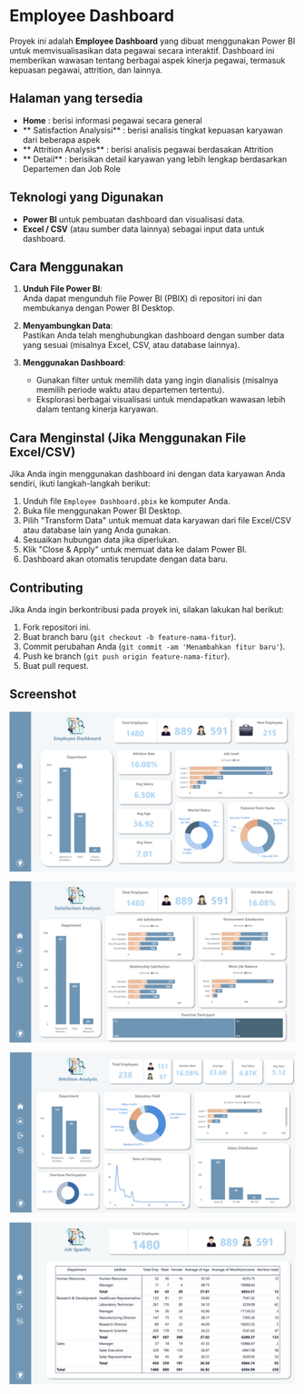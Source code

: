 # Employee Dashboard

Proyek ini adalah **Employee Dashboard** yang dibuat menggunakan Power BI untuk memvisualisasikan data pegawai secara interaktif. Dashboard ini memberikan wawasan tentang berbagai aspek kinerja pegawai, termasuk kepuasan pegawai, attrition, dan lainnya.

## Halaman yang tersedia

- **Home** : berisi informasi pegawai secara general
- ** Satisfaction Analysisi** : berisi analisis tingkat kepuasan karyawan dari beberapa aspek
- ** Attrition Analysis** : berisi analisis pegawai berdasakan Attrition
- ** Detail** : berisikan detail karyawan yang lebih lengkap berdasarkan Departemen dan Job Role

## Teknologi yang Digunakan

- **Power BI** untuk pembuatan dashboard dan visualisasi data.
- **Excel / CSV** (atau sumber data lainnya) sebagai input data untuk dashboard.

## Cara Menggunakan

1. **Unduh File Power BI**:  
   Anda dapat mengunduh file Power BI (PBIX) di repositori ini dan membukanya dengan Power BI Desktop.

2. **Menyambungkan Data**:  
   Pastikan Anda telah menghubungkan dashboard dengan sumber data yang sesuai (misalnya Excel, CSV, atau database lainnya).

3. **Menggunakan Dashboard**:  
   - Gunakan filter untuk memilih data yang ingin dianalisis (misalnya memilih periode waktu atau departemen tertentu).
   - Eksplorasi berbagai visualisasi untuk mendapatkan wawasan lebih dalam tentang kinerja karyawan.

## Cara Menginstal (Jika Menggunakan File Excel/CSV)

Jika Anda ingin menggunakan dashboard ini dengan data karyawan Anda sendiri, ikuti langkah-langkah berikut:

1. Unduh file `Employee Dashboard.pbix` ke komputer Anda.
2. Buka file menggunakan Power BI Desktop.
3. Pilih "Transform Data" untuk memuat data karyawan dari file Excel/CSV atau database lain yang Anda gunakan.
4. Sesuaikan hubungan data jika diperlukan.
5. Klik "Close & Apply" untuk memuat data ke dalam Power BI.
6. Dashboard akan otomatis terupdate dengan data baru.

## Contributing

Jika Anda ingin berkontribusi pada proyek ini, silakan lakukan hal berikut:

1. Fork repositori ini.
2. Buat branch baru (`git checkout -b feature-nama-fitur`).
3. Commit perubahan Anda (`git commit -am 'Menambahkan fitur baru'`).
4. Push ke branch (`git push origin feature-nama-fitur`).
5. Buat pull request.


## Screenshot

![Employee Dashboard Screenshot](Dashboard/Screenshot%202025-04-19%20183545.png)

![Employee Dashboard Screenshot](Dashboard/Screenshot%202025-04-19%20193408.png)

![Employee Dashboard Screenshot](Dashboard/Screenshot%202025-04-19%20200549.png)

![Employee Dashboard Screenshot](Dashboard/Screenshot%202025-04-19%20204309.png)
